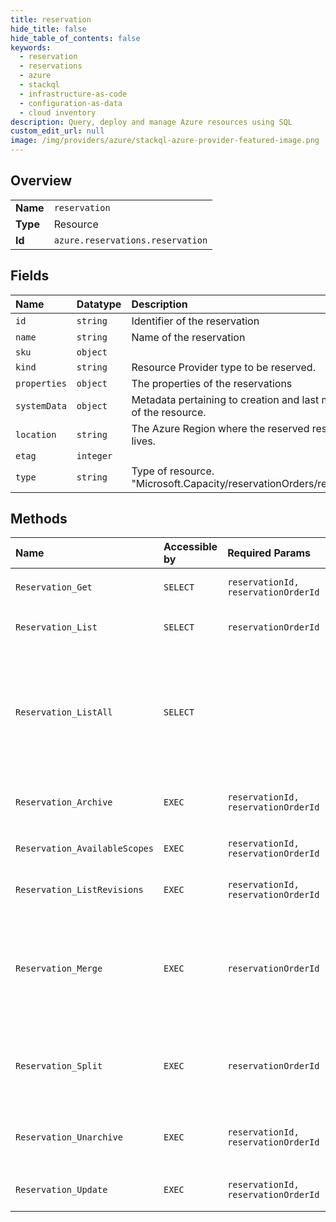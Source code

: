 ```yaml
---
title: reservation
hide_title: false
hide_table_of_contents: false
keywords:
  - reservation
  - reservations
  - azure    
  - stackql
  - infrastructure-as-code
  - configuration-as-data
  - cloud inventory
description: Query, deploy and manage Azure resources using SQL
custom_edit_url: null
image: /img/providers/azure/stackql-azure-provider-featured-image.png
---
```

  
    

## Overview
<table><tbody>
<tr><td><b>Name</b></td><td><code>reservation</code></td></tr>
<tr><td><b>Type</b></td><td>Resource</td></tr>
<tr><td><b>Id</b></td><td><code>azure.reservations.reservation</code></td></tr>
</tbody></table>

## Fields
| Name | Datatype | Description |
|:-----|:---------|:------------|
| `id` | `string` | Identifier of the reservation |
| `name` | `string` | Name of the reservation |
| `sku` | `object` |  |
| `kind` | `string` | Resource Provider type to be reserved. |
| `properties` | `object` | The properties of the reservations |
| `systemData` | `object` | Metadata pertaining to creation and last modification of the resource. |
| `location` | `string` | The Azure Region where the reserved resource lives. |
| `etag` | `integer` |  |
| `type` | `string` | Type of resource. "Microsoft.Capacity/reservationOrders/reservations" |
## Methods
| Name | Accessible by | Required Params | Description |
|:-----|:--------------|:----------------|:------------|
| `Reservation_Get` | `SELECT` | `reservationId, reservationOrderId` | Get specific `Reservation` details. |
| `Reservation_List` | `SELECT` | `reservationOrderId` | List `Reservation`s within a single `ReservationOrder`. |
| `Reservation_ListAll` | `SELECT` |  | List the reservations and the roll up counts of reservations group by provisioning states that the user has access to in the current tenant. |
| `Reservation_Archive` | `EXEC` | `reservationId, reservationOrderId` | Archiving a `Reservation` moves it to `Archived` state. |
| `Reservation_AvailableScopes` | `EXEC` | `reservationId, reservationOrderId` | Get Available Scopes for `Reservation`.<br /> |
| `Reservation_ListRevisions` | `EXEC` | `reservationId, reservationOrderId` | List of all the revisions for the `Reservation`. |
| `Reservation_Merge` | `EXEC` | `reservationOrderId` | Merge the specified `Reservation`s into a new `Reservation`. The two `Reservation`s being merged must have same properties. |
| `Reservation_Split` | `EXEC` | `reservationOrderId` | Split a `Reservation` into two `Reservation`s with specified quantity distribution. |
| `Reservation_Unarchive` | `EXEC` | `reservationId, reservationOrderId` | Unarchiving a `Reservation` moves it to the state it was before archiving.<br /> |
| `Reservation_Update` | `EXEC` | `reservationId, reservationOrderId` | Updates the applied scopes of the `Reservation`. |
